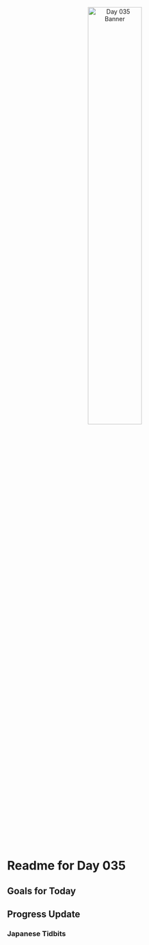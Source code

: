 <div align="center">
 <img src="../..Images/image_035.jpg" alt="Day 035 Banner" width="50%">
</div>

# Readme for Day 035

## Goals for Today

## Progress Update

### Japanese Tidbits

